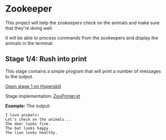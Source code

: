 # Zookeeper

This project will help the zookeepers check on the animals and
make sure that they're doing well.

It will be able to process commands from the zookeepers and display
the animals in the terminal.

## Stage 1/4: Rush into print

This stage contains a simple program that will print a number of
messages to the output.

[Open stage 1 on Hyperskill](https://hyperskill.org/projects/196/stages/975/implement)

Stage implementation: [ZooPrinter.kt](app/src/main/kotlin/zookeeper/ZooPrinter.kt)

**Example:**
    The output:

    I love animals!
    Let's check on the animals...
    The deer looks fine.
    The bat looks happy.
    The lion looks healthy.